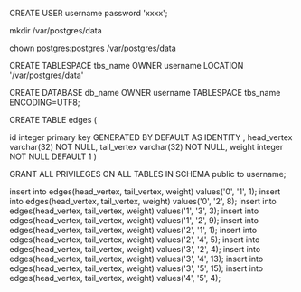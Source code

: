 <!--
/*
* First create user, and then create tablespace
* then create database
*/
-->


CREATE USER username password 'xxxx';

<!--
/*
* when create tablespace, we should create location directory first, and grand privilges on linux
*/
-->

mkdir /var/postgres/data

chown postgres:postgres /var/postgres/data

CREATE TABLESPACE tbs_name 
OWNER username 
LOCATION '/var/postgres/data'


CREATE DATABASE db_name OWNER username TABLESPACE tbs_name ENCODING=UTF8;




CREATE TABLE edges (

  id integer primary key GENERATED BY DEFAULT AS IDENTITY ,
  head_vertex varchar(32) NOT NULL,
  tail_vertex varchar(32) NOT NULL,
  weight integer NOT NULL DEFAULT 1
)

GRANT ALL PRIVILEGES ON ALL TABLES IN SCHEMA public to username;

insert into edges(head_vertex, tail_vertex, weight) values('0', '1', 1);
insert into edges(head_vertex, tail_vertex, weight) values('0', '2', 8);
insert into edges(head_vertex, tail_vertex, weight) values('1', '3', 3);
insert into edges(head_vertex, tail_vertex, weight) values('1', '2', 9);
insert into edges(head_vertex, tail_vertex, weight) values('2', '1', 1);
insert into edges(head_vertex, tail_vertex, weight) values('2', '4', 5);
insert into edges(head_vertex, tail_vertex, weight) values('3', '2', 4);
insert into edges(head_vertex, tail_vertex, weight) values('3', '4', 13);
insert into edges(head_vertex, tail_vertex, weight) values('3', '5', 15);
insert into edges(head_vertex, tail_vertex, weight) values('4', '5', 4);

